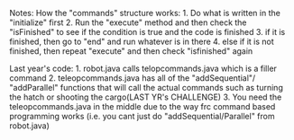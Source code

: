 Notes:
  How the "commands" structure works:
    1. Do what is written in the "initialize" first
    2. Run the "execute" method and then check the "isFinished" to see if the condition is true and the code is finished
      3. if it is finished, then go to "end" and run whatever is in there
      4. else if it is not finished, then repeat "execute" and then check "isfinished" again
   
   Last year's code:
    1. robot.java calls telopcommands.java which is a filler command
    2. teleopcommands.java has all of the "addSequential"/ "addParallel" functions that will call the actual commands such as turning the hatch or shooting the cargo(LAST YR's CHALLENGE)
    3. You need the teleopcommands.java in the middle due to the way frc command based programming works (i.e. you cant just do "addSequential/Parallel" from robot.java)
